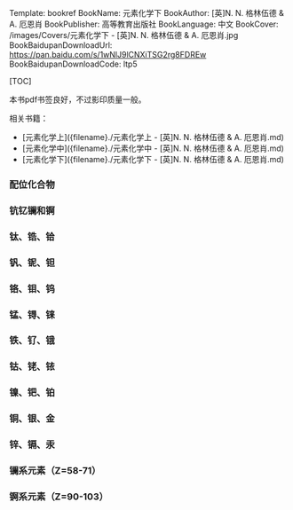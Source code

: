Template: bookref
BookName: 元素化学下
BookAuthor: [英]N. N. 格林伍德 & A. 厄恩肖
BookPublisher: 高等教育出版社
BookLanguage: 中文
BookCover: /images/Covers/元素化学下 - [英]N. N. 格林伍德 & A. 厄恩肖.jpg
BookBaidupanDownloadUrl: https://pan.baidu.com/s/1wNlJ9lCNXiTSG2rg8FDREw 
BookBaidupanDownloadCode: ltp5

[TOC]

本书pdf书签良好，不过影印质量一般。

相关书籍：

- [元素化学上]({filename}./元素化学上 - [英]N. N. 格林伍德 & A. 厄恩肖.md)
- [元素化学中]({filename}./元素化学中 - [英]N. N. 格林伍德 & A. 厄恩肖.md)
- [元素化学下]({filename}./元素化学下 - [英]N. N. 格林伍德 & A. 厄恩肖.md)

### 配位化合物

### 钪钇镧和锕

### 钛、锆、铪

### 钒、铌、钽

### 铬、钼、钨

### 锰、锝、铼

### 铁、钌、锇

### 钴、铑、铱

### 镍、钯、铂

### 铜、银、金

### 锌、镉、汞

### 镧系元素（Z=58-71）

### 锕系元素（Z=90-103）

